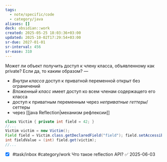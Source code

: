 ```yaml
---
tags:
  - note/specific/code
  - category/java
aliases: []
deck: obsidian::work
created: 2025-05-25 18:03:36+03:00
updated: 2025-10-02T17:29:54+03:00
sr-due: 2027-01-01
sr-interval: 456
sr-ease: 310
---
```


Может ли объект получить доступ к члену класса, объявленному как private? Если да, то каким образом?
—
- *Внутри класса* доступ к приватной переменной открыт без ограничений
- *Вложенный класс* имеет доступ ко всем членам содержащего его класса
- доступ к приватным переменным через *неприватные геттеры*/сеттеры
- через [[java Reflection|механизм рефлексии]]
```java
class Victim { private int field = 42; }
//...
Victim victim = new Victim();
Field field = Victim.class.getDeclaredField("field"); field.setAccessible(true);
int fieldValue = (int) field.get(victim);
//...
```

- [x] #task/inbox #category/work Что такое reflection API? ✅ 2025-06-03
